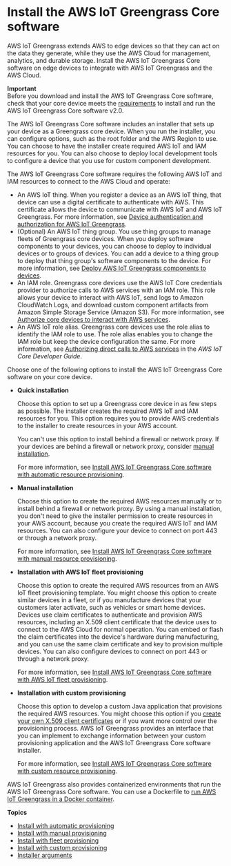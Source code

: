 # Install the AWS IoT Greengrass Core software<a name="install-greengrass-core-v2"></a>

AWS IoT Greengrass extends AWS to edge devices so that they can act on the data they generate, while they use the AWS Cloud for management, analytics, and durable storage\. Install the AWS IoT Greengrass Core software on edge devices to integrate with AWS IoT Greengrass and the AWS Cloud\.

**Important**  
Before you download and install the AWS IoT Greengrass Core software, check that your core device meets the [requirements](setting-up.md#greengrass-v2-requirements) to install and run the AWS IoT Greengrass Core software v2\.0\.

The AWS IoT Greengrass Core software includes an installer that sets up your device as a Greengrass core device\. When you run the installer, you can configure options, such as the root folder and the AWS Region to use\. You can choose to have the installer create required AWS IoT and IAM resources for you\. You can also choose to deploy local development tools to configure a device that you use for custom component development\.

The AWS IoT Greengrass Core software requires the following AWS IoT and IAM resources to connect to the AWS Cloud and operate:
+ An AWS IoT thing\. When you register a device as an AWS IoT thing, that device can use a digital certificate to authenticate with AWS\. This certificate allows the device to communicate with AWS IoT and AWS IoT Greengrass\. For more information, see [Device authentication and authorization for AWS IoT Greengrass](device-auth.md)\.
+ \(Optional\) An AWS IoT thing group\. You use thing groups to manage fleets of Greengrass core devices\. When you deploy software components to your devices, you can choose to deploy to individual devices or to groups of devices\. You can add a device to a thing group to deploy that thing group's software components to the device\. For more information, see [Deploy AWS IoT Greengrass components to devices](manage-deployments.md)\.
+ An IAM role\. Greengrass core devices use the AWS IoT Core credentials provider to authorize calls to AWS services with an IAM role\. This role allows your device to interact with AWS IoT, send logs to Amazon CloudWatch Logs, and download custom component artifacts from Amazon Simple Storage Service \(Amazon S3\)\. For more information, see [Authorize core devices to interact with AWS services](device-service-role.md)\.
+ An AWS IoT role alias\. Greengrass core devices use the role alias to identify the IAM role to use\. The role alias enables you to change the IAM role but keep the device configuration the same\. For more information, see [Authorizing direct calls to AWS services](https://docs.aws.amazon.com/iot/latest/developerguide/authorizing-direct-aws.html) in the *AWS IoT Core Developer Guide*\.

Choose one of the following options to install the AWS IoT Greengrass Core software on your core device\.
+ **Quick installation**

  Choose this option to set up a Greengrass core device in as few steps as possible\. The installer creates the required AWS IoT and IAM resources for you\. This option requires you to provide AWS credentials to the installer to create resources in your AWS account\.

  You can't use this option to install behind a firewall or network proxy\. If your devices are behind a firewall or network proxy, consider [manual installation](manual-installation.md)\.

  For more information, see [Install AWS IoT Greengrass Core software with automatic resource provisioning](quick-installation.md)\.
+ **Manual installation**

  Choose this option to create the required AWS resources manually or to install behind a firewall or network proxy\. By using a manual installation, you don't need to give the installer permission to create resources in your AWS account, because you create the required AWS IoT and IAM resources\. You can also configure your device to connect on port 443 or through a network proxy\.

  For more information, see [Install AWS IoT Greengrass Core software with manual resource provisioning](manual-installation.md)\.
+ **Installation with AWS IoT fleet provisioning**

  Choose this option to create the required AWS resources from an AWS IoT fleet provisioning template\. You might choose this option to create similar devices in a fleet, or if you manufacture devices that your customers later activate, such as vehicles or smart home devices\. Devices use claim certificates to authenticate and provision AWS resources, including an X\.509 client certificate that the device uses to connect to the AWS Cloud for normal operation\. You can embed or flash the claim certificates into the device's hardware during manufacturing, and you can use the same claim certificate and key to provision multiple devices\. You can also configure devices to connect on port 443 or through a network proxy\.

  For more information, see [Install AWS IoT Greengrass Core software with AWS IoT fleet provisioning](fleet-provisioning.md)\.
+ **Installation with custom provisioning**

  Choose this option to develop a custom Java application that provisions the required AWS resources\. You might choose this option if you [create your own X\.509 client certificates](https://docs.aws.amazon.com/iot/latest/developerguide/device-certs-your-own.html) or if you want more control over the provisioning process\. AWS IoT Greengrass provides an interface that you can implement to exchange information between your custom provisioning application and the AWS IoT Greengrass Core software installer\.

  For more information, see [Install AWS IoT Greengrass Core software with custom resource provisioning](custom-provisioning.md)\.

AWS IoT Greengrass also provides containerized environments that run the AWS IoT Greengrass Core software\. You can use a Dockerfile to [run AWS IoT Greengrass in a Docker container](run-greengrass-docker.md)\.

**Topics**
+ [Install with automatic provisioning](quick-installation.md)
+ [Install with manual provisioning](manual-installation.md)
+ [Install with fleet provisioning](fleet-provisioning.md)
+ [Install with custom provisioning](custom-provisioning.md)
+ [Installer arguments](configure-installer.md)
